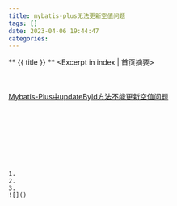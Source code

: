 ```yaml
---
title: mybatis-plus无法更新空值问题
tags: []
date: 2023-04-06 19:44:47
categories:
---
```

** {{ title }} ** <Excerpt in index | 首页摘要>


<!-- more -->

#### 

```java

```

```java

```
[Mybatis-Plus中updateById方法不能更新空值问题](https://developer.aliyun.com/article/1055585)

#### 
```java

```

```java

```
[]()

#### 


```java

```

```java

```
[]()
```




1. 
2. 
3. 
![]()